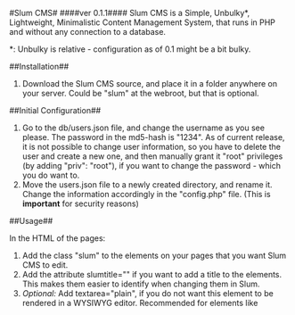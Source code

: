 #Slum CMS#
####ver 0.1.1####
Slum CMS is a Simple, Unbulky*, Lightweight, Minimalistic Content Management System, that runs in PHP and without any connection to a database.

*: Unbulky is relative - configuration as of 0.1 might be a bit bulky.

##Installation##

 1. Download the Slum CMS source, and place it in a folder anywhere on your server. Could be "slum" at the webroot, but that is optional.

##Initial Configuration##
 1. Go to the db/users.json file, and change the username as you see please. The password in the md5-hash is "1234". As of current release, it is not possible to change user information, so you have to delete the user and create a new one, and then manually grant it "root" privileges (by adding "priv": "root"), if you want to change the password - which you do want to.
 2. Move the users.json file to a newly created directory, and rename it. Change the information accordingly in the "config.php" file. (This is **important** for security reasons)

##Usage##

In the HTML of the pages:

 1. Add the class "slum" to the elements on your pages that you want Slum CMS to edit.
 2. Add the attribute slumtitle="" if you want to add a title to the elements. This makes them easier to identify when changing them in Slum.
 3. *Optional:* Add textarea="plain", if you do not want this element to be rendered in a WYSIWYG editor. Recommended for elements like <title> and so.

In Slum CMS:

 1. Log in as a user with root privileges to manage pages. Click "Manage Pages".
 2. Add the desired name of the page.
 3. In the path textfield, type in the path to the page you want to edit. This goes from the serverroot (webroot), of your server. So, if the page pizza.html is located in the folder Pages on the root of your server, it would be pages/pizza.html that you put in the path field.

##Known Bugs##
Slum does not notify you if a page has been succesfully updated, it simply leaves you with a blank bage and a "Go back" link. This will be fixed in the next update.

##Configuring Slum##
It is possible to change a lot of things in regards to Slum CMS, and that can be done in the config.php file. All of the possible configurations are commented, with descriptions of what it does, and what it can be changed to.

##Uploading Images##
Slum CMS does **not** upload images to the server it is located on. This is a planned feature. It is although possible to add images in the WYSIWYG editor, but they're uploaded to imgur, and not the server Slum is on.

##Screenshots##
###Dashboard for root user###
![Dashboard for Root user][1]
###Editing a page###
![Editing page][2]

##External Libraries##
Slum CMS uses several external libraries, so as to function without reinventing the wheel.

###PHP Libraries###
[Simple HTML DOM Parser](http://simplehtmldom.sourceforge.net/), used for parsing the selected pages and finding elements that has the .slum class.

[NiceJSON-PHP](https://github.com/GerHobbelt/nicejson-php), used for outputting the JSON files in a pretty, readable format on older versions of PHP.

[Tidier*](http://www.phpbuilder.com/snippet/detail.php?type=snippet&id=1348), used for outputting HTML in a pretty, readable format. (Does not have an official name, I just call it tidier in this project.)

###JavaScript Libraries###
[NicEdit](http://www.nicedit.com), is an easy to implement WYSIWYG-editor.

###License###
Use Slum CMS as you like, just do **not** redistribute or sell it to anyone. Link them here.

[1]: http://i.imgur.com/95Iclptl.png
[2]: http://i.imgur.com/57KTLHD.png

